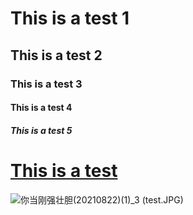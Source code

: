 # This is a test 1
## This is a test 2
### This is a test 3
#### This is a test 4
##### This is a test 5
# [This is a test](https://nccchurch.github.io/210822/)

![你当刚强壮胆(20210822)(1)_3](https://github.com/nccchurch/test/test.jpg)
(test.JPG)
